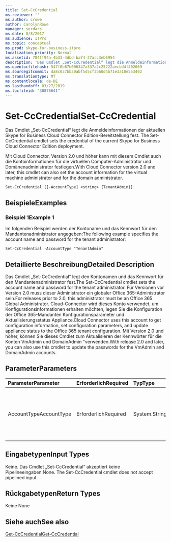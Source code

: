 ```yaml
---
title: Set-CcCredential
ms.reviewer: ''
ms.author: crowe
author: CarolynRowe
manager: serdars
ms.date: 8/8/2017
ms.audience: ITPro
ms.topic: conceptual
ms.prod: skype-for-business-itpro
localization_priority: Normal
ms.assetid: 784ff94a-4b33-4dbd-ba74-27acc3eb6954
description: 'Das Cmdlet „Set-CcCredential“ legt die Anmeldeinformationen der aktuellen Skype for Business Cloud Connector Edition-Bereitstellung fest. '
ms.openlocfilehash: 547f0b87b006347a337a2c25222aecbd4f402669
ms.sourcegitcommit: da8c037bb30abf5d5cf3b60d4b71e3a10e553402
ms.translationtype: MT
ms.contentlocale: de-DE
ms.lasthandoff: 03/27/2019
ms.locfileid: "30876641"
---
```

# <a name="set-cccredential"></a><span data-ttu-id="9dde3-103">Set-CcCredential</span><span class="sxs-lookup"><span data-stu-id="9dde3-103">Set-CcCredential</span></span>
 
<span data-ttu-id="9dde3-104">Das Cmdlet „Set-CcCredential“ legt die Anmeldeinformationen der aktuellen Skype for Business Cloud Connector Edition-Bereitstellung fest. </span><span class="sxs-lookup"><span data-stu-id="9dde3-104">The Set-CcCredential cmdlet sets the credential of the current Skype for Business Cloud Connector Edition deployment.</span></span> 
  
<span data-ttu-id="9dde3-105">Mit Cloud Connector, Version 2.0 und höher kann mit diesem Cmdlet auch die Kontoinformationen für die virtuellen Computer-Administrator und Domänenadministrator festlegen.</span><span class="sxs-lookup"><span data-stu-id="9dde3-105">With Cloud Connector version 2.0 and later, this cmdlet can also set the account information for the virtual machine administrator and for the domain administrator.</span></span>
  
```
Set-CcCredential [[-AccountType] <string> {TenantAdmin}]
```

## <a name="examples"></a><span data-ttu-id="9dde3-106">Beispiele</span><span class="sxs-lookup"><span data-stu-id="9dde3-106">Examples</span></span>
<span data-ttu-id="9dde3-107"><a name="Examples"> </a></span><span class="sxs-lookup"><span data-stu-id="9dde3-107"></span></span>

### <a name="example-1"></a><span data-ttu-id="9dde3-108">Beispiel 1</span><span class="sxs-lookup"><span data-stu-id="9dde3-108">Example 1</span></span>

<span data-ttu-id="9dde3-109">Im folgenden Beispiel werden der Kontoname und das Kennwort für den Mandantenadministrator angegeben:</span><span class="sxs-lookup"><span data-stu-id="9dde3-109">The following example specifies the account name and password for the tenant administrator:</span></span>
  
```
Set-CcCredential -AccountType "TenantAdmin"
```

## <a name="detailed-description"></a><span data-ttu-id="9dde3-110">Detaillierte Beschreibung</span><span class="sxs-lookup"><span data-stu-id="9dde3-110">Detailed Description</span></span>
<span data-ttu-id="9dde3-111"><a name="DetailedDescription"> </a></span><span class="sxs-lookup"><span data-stu-id="9dde3-111"></span></span>

<span data-ttu-id="9dde3-112">Das Cmdlet „Set-CcCredential“ legt den Kontonamen und das Kennwort für den Mandantenadministrator fest.</span><span class="sxs-lookup"><span data-stu-id="9dde3-112">The Set-CcCredential cmdlet sets the account name and password for the tenant administrator.</span></span> <span data-ttu-id="9dde3-113">Für Versionen vor Version 2.0 muss dieser Administrator ein globaler Office 365-Administrator sein.</span><span class="sxs-lookup"><span data-stu-id="9dde3-113">For releases prior to 2.0, this administrator must be an Office 365 Global Administrator.</span></span> <span data-ttu-id="9dde3-114">Cloud-Connector wird dieses Konto verwendet, um Konfigurationsinformationen erhalten möchten, legen Sie die Konfiguration der Office 365-Mandanten Konfigurationsparameter und Aktualisierungsstatus Appliance.</span><span class="sxs-lookup"><span data-stu-id="9dde3-114">Cloud Connector uses this account to get configuration information, set configuration parameters, and update appliance status to the Office 365 tenant configuration.</span></span> <span data-ttu-id="9dde3-115">Mit Version 2.0 und höher, können Sie dieses Cmdlet zum Aktualisieren der Kennwörter für die Konten VmAdmin und DomainAdmin "verwenden.</span><span class="sxs-lookup"><span data-stu-id="9dde3-115">With release 2.0 and later, you can also use this cmdlet to update the passwords for the VmAdmin and DomainAdmin accounts.</span></span>
  
## <a name="parameters"></a><span data-ttu-id="9dde3-116">Parameter</span><span class="sxs-lookup"><span data-stu-id="9dde3-116">Parameters</span></span>
<span data-ttu-id="9dde3-117"><a name="DetailedDescription"> </a></span><span class="sxs-lookup"><span data-stu-id="9dde3-117"></span></span>

|<span data-ttu-id="9dde3-118">**Parameter**</span><span class="sxs-lookup"><span data-stu-id="9dde3-118">**Parameter**</span></span>|<span data-ttu-id="9dde3-119">**Erforderlich**</span><span class="sxs-lookup"><span data-stu-id="9dde3-119">**Required**</span></span>|<span data-ttu-id="9dde3-120">**Typ**</span><span class="sxs-lookup"><span data-stu-id="9dde3-120">**Type**</span></span>|<span data-ttu-id="9dde3-121">**Beschreibung**</span><span class="sxs-lookup"><span data-stu-id="9dde3-121">**Description**</span></span>|
|:-----|:-----|:-----|:-----|
| <span data-ttu-id="9dde3-122"> AccountType</span><span class="sxs-lookup"><span data-stu-id="9dde3-122">AccountType</span></span> <br/> | <span data-ttu-id="9dde3-123">Erforderlich</span><span class="sxs-lookup"><span data-stu-id="9dde3-123">Required</span></span> <br/> |<span data-ttu-id="9dde3-124">System.String</span><span class="sxs-lookup"><span data-stu-id="9dde3-124">System.String</span></span>  <br/> | <span data-ttu-id="9dde3-125"> Der Parameterwert muss „TenantAdmin“ „VmAdmin“ oder „DomainAdmin“ lauten.</span><span class="sxs-lookup"><span data-stu-id="9dde3-125">Parameter value must be "TenantAdmin", "VmAdmin", or "DomainAdmin".</span></span> <br/> |
   
## <a name="input-types"></a><span data-ttu-id="9dde3-126">Eingabetypen</span><span class="sxs-lookup"><span data-stu-id="9dde3-126">Input Types</span></span>
<span data-ttu-id="9dde3-127"><a name="InputTypes"> </a></span><span class="sxs-lookup"><span data-stu-id="9dde3-127"></span></span>

<span data-ttu-id="9dde3-p102">Keine. Das Cmdlet „Set-CcCredential“ akzeptiert keine Pipelineeingaben.</span><span class="sxs-lookup"><span data-stu-id="9dde3-p102">None. The Set-CcCredential cmdlet does not accept pipelined input.</span></span>
  
## <a name="return-types"></a><span data-ttu-id="9dde3-130">Rückgabetypen</span><span class="sxs-lookup"><span data-stu-id="9dde3-130">Return Types</span></span>
<span data-ttu-id="9dde3-131"><a name="ReturnTypes"> </a></span><span class="sxs-lookup"><span data-stu-id="9dde3-131"></span></span>

<span data-ttu-id="9dde3-132">Keine </span><span class="sxs-lookup"><span data-stu-id="9dde3-132">None</span></span>
  
## <a name="see-also"></a><span data-ttu-id="9dde3-133">Siehe auch</span><span class="sxs-lookup"><span data-stu-id="9dde3-133">See also</span></span>
<span data-ttu-id="9dde3-134"><a name="ReturnTypes"> </a></span><span class="sxs-lookup"><span data-stu-id="9dde3-134"></span></span>

[<span data-ttu-id="9dde3-135">Get-CcCredential</span><span class="sxs-lookup"><span data-stu-id="9dde3-135">Get-CcCredential</span></span>](get-cccredential.md)
  

